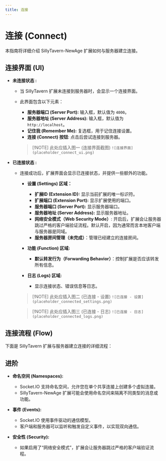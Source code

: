 ```yaml
---
title: 连接
---
```


# 连接 (Connect)

本指南将详细介绍 SillyTavern-NewAge 扩展如何与服务器建立连接。

## 连接界面 (UI)

* **未连接状态 :**
  * 当 SillyTavern 扩展未连接到服务器时，会显示一个连接界面。
  * 此界面包含以下元素：
    * **服务器端口 (Server Port):** 输入框，默认值为 `4000`。
    * **服务器地址 (Server Address):** 输入框，默认值为 `http://localhost`。
    * **记住我 (Remember Me):** 复选框，用于记住连接设置。
    * **连接 (Connect) 按钮**: 点击后尝试连接到服务器。

    > \[!NOTE]
    > 此处应插入图一 (连接界面截图)
    > `![连接界面](placeholder_connect_ui.png)`  <!-- 占位符 -->

* **已连接状态 :**
  * 连接成功后，扩展界面会显示已连接状态，并提供一些额外的功能。
    * **设置 (Settings) 区域：**
      -    **扩展ID (Extension ID):** 显示当前扩展的唯一标识符。
      -    **扩展端口 (Extension Port):** 显示扩展使用的端口。
      -    **服务器端口 (Server Port):** 显示服务器端口。
      -   **服务器地址 (Server Address):** 显示服务器地址。
      -   **网络安全模式（Web Security Mode）**: 开启后，扩展会让服务器跳过严格的客户端验证流程。默认开启，因为通常而言本地客户端与服务器是同域。
      -   **服务器房间管理（未完成）**：管理已经建立的连接房间。

    * **功能 (Function) 区域:**
      - **默认转发行为（Forwarding Behavior）**：控制扩展是否应该转发所有信息。

    * **日志 (Logs) 区域:**
      - 显示连接状态、错误信息等日志。

    > \[!NOTE]
    > 此处应插入图二 (已连接 - 设置)
    > `![已连接 - 设置](placeholder_connected_settings.png)`  <!-- 占位符 -->

    > \[!NOTE]
    > 此处应插入图三 (已连接 - 日志)
    > `![已连接 - 日志](placeholder_connected_logs.png)`  <!-- 占位符 -->

## 连接流程 (Flow)

下面是 SillyTavern 扩展与服务器建立连接的详细流程：

<ConnectFlowchart />


## 进阶

- **命名空间 (Namespaces):**
  * Socket.IO 支持命名空间，允许您在单个共享连接上创建多个虚拟连接。
  * SillyTavern-NewAge 扩展可能会使用命名空间来隔离不同类型的消息或功能。

- **事件 (Events):**
  * Socket.IO 使用事件驱动的通信模型。
  * 客户端和服务器可以监听和触发自定义事件，以实现双向通信。

- **安全性 (Security):**
  * 如果启用了“网络安全模式”，扩展会让服务器跳过严格的客户端验证流程。
